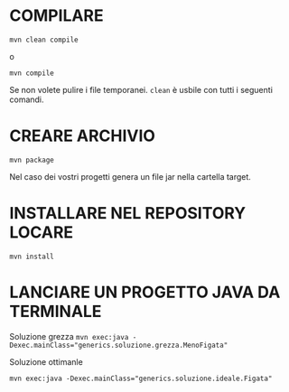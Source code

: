 # COMPILARE

```mvn clean compile```

o

```mvn compile```

Se non volete pulire i file temporanei. ```clean``` è usbile con tutti i seguenti comandi.


# CREARE ARCHIVIO

```mvn package```

Nel caso dei vostri progetti genera un file jar nella cartella target.

# INSTALLARE NEL REPOSITORY LOCARE

```mvn install```

# LANCIARE UN PROGETTO JAVA DA TERMINALE

Soluzione grezza
```mvn exec:java -Dexec.mainClass="generics.soluzione.grezza.MenoFigata"```

Soluzione ottimanle

```mvn exec:java -Dexec.mainClass="generics.soluzione.ideale.Figata"```
